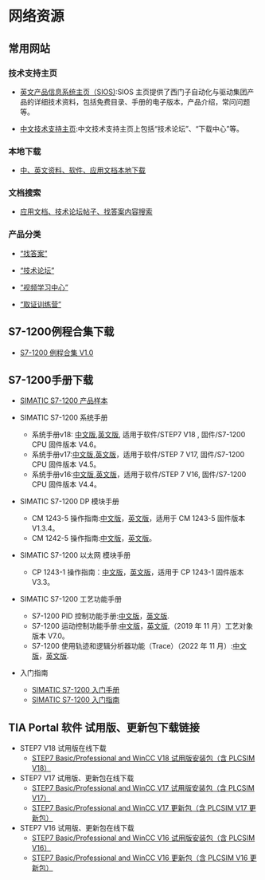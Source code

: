 # 网络资源

## 常用网站

### 技术支持主页

* [英文产品信息系统主页（SIOS)](https://support.industry.siemens.com):SIOS 主页提供了西门子自动化与驱动集团产品的详细技术资料，包括免费目录、手册的电子版本，产品介绍，常问问题等。


* [中文技术支持主页](https://support.industry.siemens.com/cs/start?lc=zh-CN):中文技术支持主页上包括“技术论坛”、“下载中心”等。


### 本地下载

* [中、英文资料、软件、应用文档本地下载](http://www.ad.siemens.com.cn/download)

### 文档搜索

* [应用文档、技术论坛帖子、找答案内容搜索](http://www.ad.siemens.com.cn/service/search)

### 产品分类
* [“找答案”](http://www.ad.siemens.com.cn/service/answer/Default.aspx)

* [“技术论坛”](http://www.ad.siemens.com.cn/club/bbs/welcome.aspx)

* [“视频学习中心”](http://www.ad.siemens.com.cn/service/elearning/default.html)

* [“取证训练营”](http://www.ad.siemens.com.cn/study/Index)



## S7-1200例程合集下载

* [S7-1200 例程合集 V1.0](https://support.industry.siemens.com/cs/document/109751374/-s7-1200-%E4%BE%8B%E7%A8%8B%E5%90%88%E9%9B%86-v1-0?dti=0&lc=zh-CN) 

## S7-1200手册下载

* [SIMATIC S7-1200 产品样本](https://www.ad.siemens.com.cn/download/documentdetail_3401.html)
* SIMATIC S7-1200 系统手册
  * 系统手册v18: [中文版](https://support.industry.siemens.com/cs/cn/zh/view/109814829),[英文版](https://support.industry.siemens.com/cs/us/en/view/109814829), 适用于软件/STEP7 V18 , 固件/S7-1200 CPU 固件版本 V4.6。
  * 系统手册v17:[中文版](https://support.industry.siemens.com/cs/cn/zh/view/109797241),[英文版](https://support.industry.siemens.com/cs/us/en/view/109797241)，适用于软件/STEP 7 V17, 固件/S7-1200 CPU 固件版本 V4.5。
  * 系统手册v16:[中文版](https://support.industry.siemens.com/cs/cn/zh/view/109772940),[英文版](https://support.industry.siemens.com/cs/us/en/view/109772940)，适用于软件/STEP 7 V16, 固件/S7-1200 CPU 固件版本 V4.4。
* SIMATIC S7-1200 DP 模块手册
  * CM 1243-5 操作指南:[中文版](https://support.industry.siemens.com/cs/cn/zh/view/49851842)，[英文版](https://support.industry.siemens.com/cs/us/en/view/49851842)，适用于 CM 1243-5 固件版本 V1.3.4。
  * CM 1242-5 操作指南:[中文版](https://support.industry.siemens.com/cs/cn/zh/view/55631035)，[英文版](https://support.industry.siemens.com/cs/us/en/view/55631035)。

* SIMATIC S7-1200 以太网 模块手册
  * CP 1243-1 操作指南：[中文版](https://support.industry.siemens.com/cs/cn/zh/view/103948898)，[英文版](https://support.industry.siemens.com/cs/us/en/view/103948898)，适用于 CP 1243-1 固件版本 V3.3。

* SIMATIC S7-1200 工艺功能手册
  * S7-1200 PID 控制功能手册:[中文版](https://support.industry.siemens.com/cs/cn/zh/view/108210036)，[英文版](https://support.industry.siemens.com/cs/us/en/view/103948898).
  * S7-1200 运动控制功能手册:[中文版](https://support.industry.siemens.com/cs/cn/zh/view/109773400)，[英文版](https://support.industry.siemens.com/cs/us/en/view/109773400),（2019 年 11 月）工艺对象版本 V7.0。
  * S7-1200 使用轨迹和逻辑分析器功能（Trace）（2022 年 11 月）:[中文版](https://support.industry.siemens.com/cs/cn/zh/view/64897128)，[英文版](https://support.industry.siemens.com/cs/us/en/view/64897128).
* 入门指南
  * [SIMATIC S7-1200 入门手册](https://support.industry.siemens.com/cs/cn/zh/view/39710145)
  * [SIMATIC S7-1200 入门指南](https://support.industry.siemens.com/cs/cn/zh/view/39644875)

## TIA Portal 软件 试用版、更新包下载链接

* STEP7 V18 试用版在线下载
  * [STEP7 Basic/Professional and WinCC V18 试用版安装包（含 PLCSIM V18）](https://support.industry.siemens.com/cs/us/en/view/109807109)
* STEP7 V17 试用版、更新包在线下载
  * [STEP7 Basic/Professional and WinCC V17 试用版安装包（含 PLCSIM V17）](https://support.industry.siemens.com/cs/us/en/view/109784440)
  * [STEP7 Basic/Professional and WinCC V17 更新包（含 PLCSIM V17 更新包）](https://support.industry.siemens.com/cs/us/en/view/109784441)
* STEP7 V16 试用版、更新包在线下载
  * [STEP7 Basic/Professional and WinCC V16 试用版安装包（含 PLCSIM V16）](https://support.industry.siemens.com/cs/us/en/view/109772803)
  * [STEP7 Basic/Professional and WinCC V16 更新包（含 PLCSIM V16 更新包）](https://support.industry.siemens.com/cs/us/en/view/109775861)
